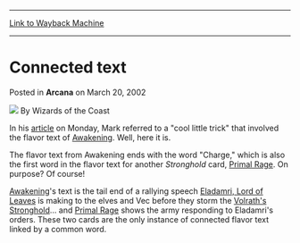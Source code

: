 
---
[Link to Wayback Machine](https://web.archive.org/web/20220518130404/https://magic.wizards.com/en/articles/archive/arcana/connected-text-2002-03-20)

[_metadata_:author]:- "Wizards of the Coast"
[_metadata_:description]:- "In his article on Monday, Mark referred to a `cool little trick` that involved the flavor text of Awakening. Well, here it is. The flavor text from Awakening ends with the word `Charge,` which is also the first word in the flavor text for another Stronghold card, Primal Rage. On purpose? Of course! Awakening's text is the tail end of a rallying speech Eladamri, Lord of Leaves"
[_metadata_:generator]:- "Drupal 7 (http://drupal.org)"
[_metadata_:node]:- "606731"
[_metadata_:publish_date]:- "2002-03-20"
[_metadata_:source]:- "div-main-content"
[_metadata_:title]:- "Connected text"
[_metadata_:wayback_capture_timestamp]:- "2022-05-18 13:04:04"
[_metadata_:wayback_raw_url]:- "https://web.archive.org/web/20220518130404id_/https://magic.wizards.com/en/articles/archive/arcana/connected-text-2002-03-20"
[_metadata_:wayback_url]:- "https://magic.wizards.com/en/articles/archive/arcana/connected-text-2002-03-20"
---


Connected text
==============



 Posted in **Arcana**
 on March 20, 2002 






![](https://media.magic.wizards.com/styles/auth_small/public/images/person/wizards_author.jpg)
By Wizards of the Coast











In his [article](http://archive.wizards.com/default.asp?x=mtgcom/daily/mr12) on Monday, Mark referred to a "cool little trick" that involved the flavor text of [Awakening](https://gatherer.wizards.com/Pages/Card/Details.aspx?name=Awakening). Well, here it is.


The flavor text from Awakening ends with the word "Charge," which is also the first word in the flavor text for another *Stronghold* card, [Primal Rage](https://gatherer.wizards.com/Pages/Card/Details.aspx?name=Primal+Rage). On purpose? Of course!


[Awakening](https://gatherer.wizards.com/Pages/Card/Details.aspx?name=Awakening)'s text is the tail end of a rallying speech [Eladamri, Lord of Leaves](http://gatherer.wizards.com/Pages/Card/Details.aspx?&name=Eladamri%252C%2BLord%2Bof%2BLeaves) is making to the elves and Vec before they storm the [Volrath's Stronghold](http://gatherer.wizards.com/Pages/Card/Details.aspx?&name=Volrath%2527s%2BStronghold)… and [Primal Rage](https://gatherer.wizards.com/Pages/Card/Details.aspx?name=Primal+Rage) shows the army responding to Eladamri's orders. These two cards are the only instance of connected flavor text linked by a common word.







